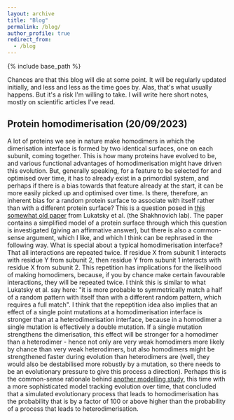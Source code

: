 ```yaml
---
layout: archive
title: "Blog"
permalink: /blog/
author_profile: true
redirect_from:
  - /blog
---
```


{% include base_path %}

Chances are that this blog will die at some point. It will be regularly updated initially, and less and less as the time goes by. Alas, that's what usually happens. But it's a risk I'm willing to take. I will write here short notes, mostly on scientific articles I've read.

Protein homodimerisation (20/09/2023)
------
A lot of proteins we see in nature make homodimers in which the dimerisation interface is formed by two identical surfaces, one on each subunit, coming together. This is how many proteins have evolved to be, and various functional advantages of homodimerisation might have driven this evolution. But, generally speaking, for a feature to be selected for and optimised over time, it has to already exist in a primordial system, and perhaps if there is a bias towards that feature already at the start, it can be more easily picked up and optimised over time. Is there, therefore, an inherent bias for a random protein surface to associate with itself rather than with a different protein surface? This is a question posed in <a href="https://doi.org/10.1016/j.jmb.2006.11.020">this somewhat old paper</a> from Lukatsky et al. (the Shakhnovich lab). The paper contains a simplified model of a protein surface through which this question is investigated (giving an affirmative answer), but there is also a common-sense argument, which I like, and which I think can be rephrased in the following way. What is special about a typical homodimerisation interface? That all interactions are repeated twice. If residue X from subunit 1 interacts with residue Y from subunit 2, then residue Y from subunit 1 interacts with residue X from subunit 2. This repetition has implications for the likelihood of making homodimers, because, if you by chance make certain favourable interactions, they will be repeated twice. I think this is similar to what Lukatsky et al. say here: "it is more probable to symmetrically match a half of a random pattern with itself than with a different random pattern, which requires a full match". I think that the repeptition idea also implies that an effect of a single point mutations at a homodimerisation interface is stronger than at a heterodimerisation interface, because in a homodimer a single mutation is effectively a double mutation. If a single mutation strengthens the dimerisation, this effect will be stronger for a homodimer than a heterodimer - hence not only are very weak homodimers more likely by chance than very weak heterodimers, but also homodimers might be strengthened faster during evolution than heterodimers are (well, they would also be destabilised more robustly by a mutation, so there needs to be an evolutionary pressure to give this process a direction). Perhaps this is the common-sense rationale behind <a href="https://doi.org/10.1016/j.jmb.2009.10.044">another modelling study</a>, this time with a more sophisticated model tracking evolution over time, that concluded that a simulated evolutionary process that leads to homodimerisation has the probability that is by a factor of 100 or above higher than the probability of a process that leads to heterodimerisation.

